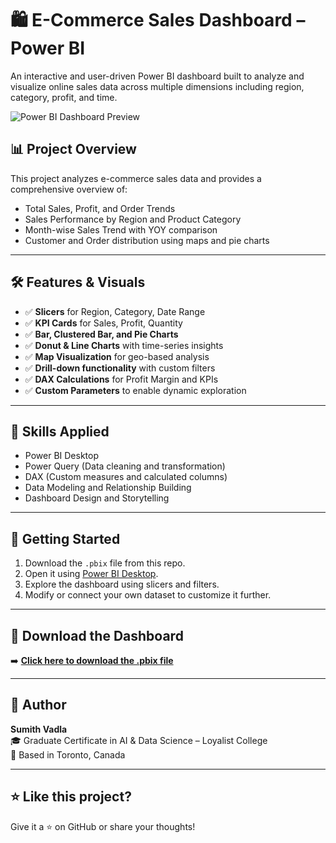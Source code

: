 # 🛍️ E-Commerce Sales Dashboard – Power BI

An interactive and user-driven Power BI dashboard built to analyze and visualize online sales data across multiple dimensions including region, category, profit, and time.


![Power BI Dashboard Preview](https://github.com/user-attachments/assets/86ff7432-6217-470f-817f-fde25d98be71)


## 📊 Project Overview

This project analyzes e-commerce sales data and provides a comprehensive overview of:

- Total Sales, Profit, and Order Trends
- Sales Performance by Region and Product Category
- Month-wise Sales Trend with YOY comparison
- Customer and Order distribution using maps and pie charts

---

## 🛠️ Features & Visuals

- ✅ **Slicers** for Region, Category, Date Range  
- ✅ **KPI Cards** for Sales, Profit, Quantity  
- ✅ **Bar, Clustered Bar, and Pie Charts**  
- ✅ **Donut & Line Charts** with time-series insights  
- ✅ **Map Visualization** for geo-based analysis  
- ✅ **Drill-down functionality** with custom filters  
- ✅ **DAX Calculations** for Profit Margin and KPIs  
- ✅ **Custom Parameters** to enable dynamic exploration

---

## 🧠 Skills Applied

- Power BI Desktop  
- Power Query (Data cleaning and transformation)  
- DAX (Custom measures and calculated columns)  
- Data Modeling and Relationship Building  
- Dashboard Design and Storytelling  

---

## 🚀 Getting Started

1. Download the `.pbix` file from this repo.
2. Open it using [Power BI Desktop](https://powerbi.microsoft.com/desktop/).
3. Explore the dashboard using slicers and filters.
4. Modify or connect your own dataset to customize it further.

---

## 📎 Download the Dashboard

➡️ **[Click here to download the .pbix file](https://drive.google.com/file/d/1LpkBiCrcyYbvg3Ci7R5Ea17Hmr43MooV/view?usp=sharing)**

---

## 📌 Author

**Sumith Vadla**  
🎓 Graduate Certificate in AI & Data Science – Loyalist College  
📍 Based in Toronto, Canada  

---

## ⭐ Like this project?

Give it a ⭐ on GitHub or share your thoughts!

